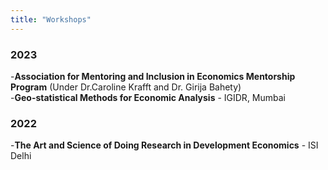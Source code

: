```yaml
---
title: "Workshops"
---
```


### 2023
-**Association for Mentoring and Inclusion in Economics Mentorship Program** (Under Dr.Caroline Krafft and Dr. Girija Bahety)    
-**Geo-statistical Methods for Economic Analysis** - IGIDR, Mumbai  
### 2022
-**The Art and Science of Doing Research in Development Economics** - ISI Delhi  
